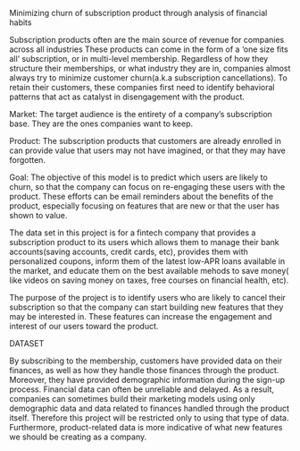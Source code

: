 Minimizing churn of subscription product through analysis of financial habits

Subscription products often are the main source of revenue for companies across all industries These products can come in the form of a ‘one size fits all’ subscription, or in multi-level membership. Regardless of how they structure their memberships, or what industry they are in, companies almost always try to minimize customer churn(a.k.a subscription cancellations). To retain their customers, these companies first need to identify behavioral patterns that act as catalyst in disengagement with the product.

Market: The target audience is the entirety of a company’s subscription base. They are the ones companies want to keep.

Product: The subscription products that customers are already enrolled in can provide value that users may not have imagined, or that they may have forgotten.

Goal: The objective of this model is to predict which users are likely to churn, so that the company can focus on re-engaging these users with the product. These efforts can be email reminders about the benefits of the product, especially focusing on features that are new or that the user has shown to value.

The data set in this project is for a fintech company that provides a subscription product to its users which allows them to manage their bank accounts(saving accounts, credit cards, etc), provides them with personalized coupons, inform them of the latest low-APR loans available in the market, and educate them on the best available mehods to save money( like videos on saving money on taxes, free courses on financial health, etc).

The purpose of the project is to  identify users who are likely to cancel their subscription so that the company can start building new features that they may be interested in. These features can increase the engagement and interest of our users toward the product.

DATASET

By subscribing to the membership, customers have provided data on their finances, as well as how they handle those finances through the product. Moreover, they have provided demographic information during the sign-up process.
Financial data can often be unreliable and delayed. As a result, companies can sometimes build their marketing models using only demographic data and data related to finances handled through the product itself. Therefore this project will be restricted only to using that type of data. Furthermore, product-related data is more indicative of what new features we should be creating as a company.
 

